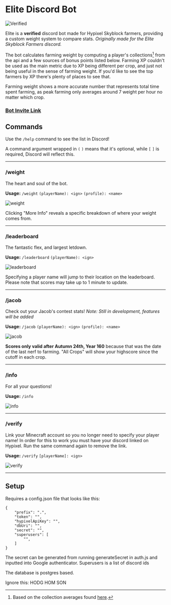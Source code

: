# Elite Discord Bot

![Verified](https://user-images.githubusercontent.com/24925519/142558888-665330c4-4652-49a2-a54a-01e03dfaa1d2.png)

Elite is a **verified** discord bot made for Hypixel Skyblock farmers, providing a custom weight system to compare stats. 
*Originally made for the Elite Skyblock Farmers discord.*


The bot calculates farming weight by computing a player's collections[^1] from the api and a few sources of bonus points listed below. Farming XP couldn't be used as the main metric due to XP being different per crop, and just not being useful in the sense of farming weight. If you'd like to see the top farmers by XP there's plenty of places to see that. 

Farming weight shows a more accurate number that represents total time spent farming, as peak farming only averages around 7 weight per hour no matter which crop.

### [Bot Invite Link](https://discord.com/oauth2/authorize?client_id=845065148997566486&scope=applications.commands%20bot&permissions=2214718528)

## Commands

Use the `/help` command to see the list in Discord!

A command argument wrapped in `(` `)` means that it's optional, while `[` `]` is required, Discord will reflect this.

---
### /weight
The heart and soul of the bot.

**Usage:** `/weight` `(playerName): <ign>` `(profile): <name>`

![weight](https://user-images.githubusercontent.com/24925519/141417392-bd4ec50f-6e88-482f-9032-220080806d41.png)

Clicking "More Info" reveals a specific breakdown of where your weight comes from.

---
### /leaderboard
The fantastic flex, and largest letdown.

**Usage:** `/leaderboard` `(playerName): <ign>`

![leaderboard](https://user-images.githubusercontent.com/24925519/141417369-183d77c4-91a7-4dde-9377-d638a648e29d.png)

Specifying a player name will jump to their location on the leaderboard. Please note that scores may take up to 1 minute to update.

---
### /jacob
Check out your Jacob's contest stats! *Note: Still in development, features will be added*

**Usage:** `/jacob` `(playerName): <ign>` `(profile): <name>`

![jacob](https://user-images.githubusercontent.com/24925519/141417352-36eb900c-b5f5-44da-87ac-a4e4a28c7f59.png)

**Scores only valid after Autumn 24th, Year 160** because that was the date of the last nerf to farming. "All Crops" will show your highscore since the cutoff in each crop.

---
### /info
For all your questions!

**Usage:** `/info`

![info](https://user-images.githubusercontent.com/24925519/141417324-7897b082-5970-40c9-9795-2c2820009c7d.png)

---
### /verify
Link your Minecraft account so you no longer need to specify your player name! In order for this to work you must have your discord linked on Hypixel. Run the same command again to remove the link.

**Usage:** `/verify` `[playerName]: <ign>`

![verify](https://user-images.githubusercontent.com/24925519/141417282-8fbff27c-8955-448b-a599-db1d3a20973f.png)

---
## Setup

Requires a config.json file that looks like this:
```
{
	"prefix": ".",
	"token": "",
	"hypixelApiKey": "",
	"dbUri": "",
	"secret": "",
	"superusers": [
		"",
	]
}
```
The secret can be generated from running generateSecret in auth.js and inputted into Google authenticator.
Superusers is a list of discord ids

The database is postgres based.

Ignore this: HODG HOM SON

[^1]: Based on the collection averages found [here](https://drive.google.com/file/d/16mZpN4OyRONEfrPdCrpuleVbZVwwT6_M/view?usp=sharing/).
